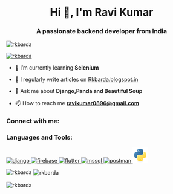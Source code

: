 <h1 align="center">Hi 👋, I'm Ravi Kumar</h1>
<h3 align="center">A passionate backend developer from India</h3>

<p align="left"> <img src="https://komarev.com/ghpvc/?username=rkbarda&label=Profile%20views&color=0e75b6&style=flat" alt="rkbarda" /> </p>

<p align="left"> <a href="https://github.com/ryo-ma/github-profile-trophy"><img src="https://github-profile-trophy.vercel.app/?username=rkbarda" alt="rkbarda" /></a> </p>

- 🌱 I’m currently learning **Selenium**

- 📝 I regularly write articles on [Rkbarda.blogspot.in](Rkbarda.blogspot.in)

- 💬 Ask me about **Django,Panda and Beautiful Soup**

- 📫 How to reach me **ravikumar0896@gmail.com**

<h3 align="left">Connect with me:</h3>
<p align="left">
</p>

<h3 align="left">Languages and Tools:</h3>
<p align="left"> <a href="https://www.djangoproject.com/" target="_blank" rel="noreferrer"> <img src="https://cdn.worldvectorlogo.com/logos/django.svg" alt="django" width="40" height="40"/> </a> <a href="https://firebase.google.com/" target="_blank" rel="noreferrer"> <img src="https://www.vectorlogo.zone/logos/firebase/firebase-icon.svg" alt="firebase" width="40" height="40"/> </a> <a href="https://flutter.dev" target="_blank" rel="noreferrer"> <img src="https://www.vectorlogo.zone/logos/flutterio/flutterio-icon.svg" alt="flutter" width="40" height="40"/> </a> <a href="https://www.microsoft.com/en-us/sql-server" target="_blank" rel="noreferrer"> <img src="https://www.svgrepo.com/show/303229/microsoft-sql-server-logo.svg" alt="mssql" width="40" height="40"/> </a> <a href="https://postman.com" target="_blank" rel="noreferrer"> <img src="https://www.vectorlogo.zone/logos/getpostman/getpostman-icon.svg" alt="postman" width="40" height="40"/> </a> <a href="https://www.python.org" target="_blank" rel="noreferrer"> <img src="https://raw.githubusercontent.com/devicons/devicon/master/icons/python/python-original.svg" alt="python" width="40" height="40"/> </a> </p>

<p><img align="left" src="https://github-readme-stats.vercel.app/api/top-langs?username=rkbarda&show_icons=true&locale=en&layout=compact" alt="rkbarda" /></p>

<p>&nbsp;<img align="center" src="https://github-readme-stats.vercel.app/api?username=rkbarda&show_icons=true&locale=en" alt="rkbarda" /></p>

<p><img align="center" src="https://github-readme-streak-stats.herokuapp.com/?user=rkbarda&" alt="rkbarda" /></p>
